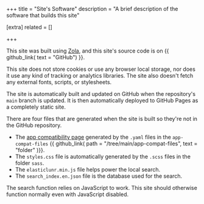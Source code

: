 +++
title = "Site's Software"
description = "A brief description of the software that builds this site"

[extra]
related = []

+++

This site was built using [Zola](https://www.getzola.org/), and this site's source code is on {{ github_link( text = "GitHub") }}.

This site does not store cookies or use any browser local storage, nor does it use any kind of tracking or analytics libraries. The site also doesn't fetch any external fonts, scripts, or stylesheets.

The site is automatically built and updated on GitHub when the repository's `main` branch is updated. It is then automatically deployed to GitHub Pages as a completely static site.

There are four files that are generated when the site is built so they're not in the GitHub repository.

- The [app compatibility page](@/app-compatibility/app-compat-list.md) generated by the `.yaml` files in the `app-compat-files` {{ github_link( path = "/tree/main/app-compat-files", text = "folder" )}}.
- The `styles.css` file is automatically generated by the `.scss` files in the folder `sass`.
- The `elasticlunr.min.js` file helps power the local search.
- The `search_index.en.json` file is the database used for the search.

The search function relies on JavaScript to work. This site should otherwise function normally even with JavaScript disabled.